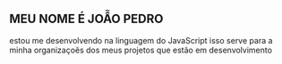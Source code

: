 ## MEU NOME É JOẪO PEDRO
estou me desenvolvendo na linguagem do JavaScript
isso serve para a minha organizaçoẽs dos meus projetos que estão em desenvolvimento
